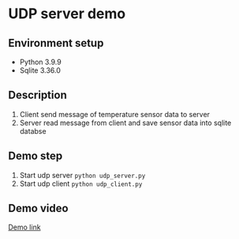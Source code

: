 # UDP server demo

## Environment setup
- Python 3.9.9
- Sqlite 3.36.0

## Description
1. Client send message of temperature sensor data to server
2. Server read message from client and save sensor data into sqlite databse

## Demo step
1. Start udp server
`python udp_server.py`
2. Start udp client
`python udp_client.py`

## Demo video
[Demo link](https://drive.google.com/file/d/1X-UWeBKbtsRi62t-2o1er6mO4JAW697A/view?usp=sharing)